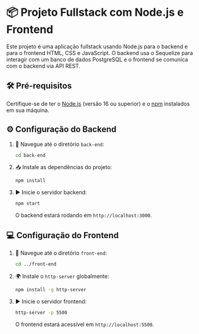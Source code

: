 # 📦 Projeto Fullstack com Node.js e Frontend

Este projeto é uma aplicação fullstack usando Node.js para o backend e para o frontend HTML, CSS e JavaScript. O backend usa o Sequelize para interagir com um banco de dados PostgreSQL e o frontend se comunica com o backend via API REST.

## 🛠 Pré-requisitos

Certifique-se de ter o [Node.js](https://nodejs.org/) (versão 16 ou superior) e o [npm](https://www.npmjs.com/) instalados em sua máquina.

## ⚙️ Configuração do Backend

1. 🔄 Navegue até o diretório `back-end`:

    ```bash
    cd back-end
    ```

2. 📥 Instale as dependências do projeto:

    ```bash
    npm install
    ```

3. ▶️ Inicie o servidor backend:

    ```bash
    npm start
    ```

   O backend estará rodando em `http://localhost:3000`.

## 💻 Configuração do Frontend

1. 🔄 Navegue até o diretório `front-end`:

    ```bash
    cd ../front-end
    ```

2. 🌍 Instale o `http-server` globalmente:

    ```bash
    npm install -g http-server
    ```

3. ▶️ Inicie o servidor frontend:

    ```bash
    http-server -p 5500
    ```

   O frontend estará acessível em `http://localhost:5500`.
